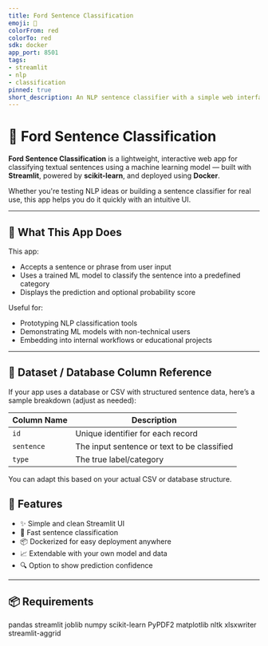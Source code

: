 ```yaml
---
title: Ford Sentence Classification
emoji: 🚀
colorFrom: red
colorTo: red
sdk: docker
app_port: 8501
tags:
- streamlit
- nlp
- classification
pinned: true
short_description: An NLP sentence classifier with a simple web interface built using Streamlit and Docker
---
```


# 🚀 Ford Sentence Classification

**Ford Sentence Classification** is a lightweight, interactive web app for classifying textual sentences using a machine learning model — built with **Streamlit**, powered by **scikit-learn**, and deployed using **Docker**.

Whether you're testing NLP ideas or building a sentence classifier for real use, this app helps you do it quickly with an intuitive UI.

---

## 📘 What This App Does

This app:
- Accepts a sentence or phrase from user input
- Uses a trained ML model to classify the sentence into a predefined category
- Displays the prediction and optional probability score

Useful for:
- Prototyping NLP classification tools
- Demonstrating ML models with non-technical users
- Embedding into internal workflows or educational projects

---

## 🧩 Dataset / Database Column Reference

If your app uses a database or CSV with structured sentence data, here’s a sample breakdown (adjust as needed):

| Column Name       | Description                                        |
|-------------------|----------------------------------------------------|
| `id`              | Unique identifier for each record                  |
| `sentence`        | The input sentence or text to be classified        |
| `type `           | The true label/category                            |

You can adapt this based on your actual CSV or database structure.


## 🎯 Features

- ✨ Simple and clean Streamlit UI
- 🧠 Fast sentence classification
- 📦 Dockerized for easy deployment anywhere
- 📈 Extendable with your own model and data
- 🔍 Option to show prediction confidence

---

## 📦 Requirements

pandas
streamlit
joblib
numpy
scikit-learn
PyPDF2
matplotlib
nltk
xlsxwriter
streamlit-aggrid
